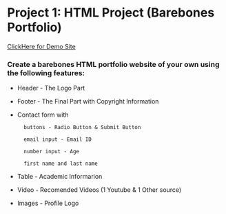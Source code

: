  # Project 1: HTML Project (Barebones Portfolio)

  

[ClickHere for Demo Site](https://mayurmarvel.github.io/htmltest/) 

  

### Create a barebones HTML portfolio website of your own using the following features:

  

* Header - The Logo Part

* Footer - The Final Part with Copyright Information

* Contact form with

		buttons - Radio Button & Submit Button

		email input - Email ID

		number input - Age

		first name and last name

* Table - Academic Informarion

* Video - Recomended Videos (1 Youtube & 1 Other source)

* Images - Profile Logo
